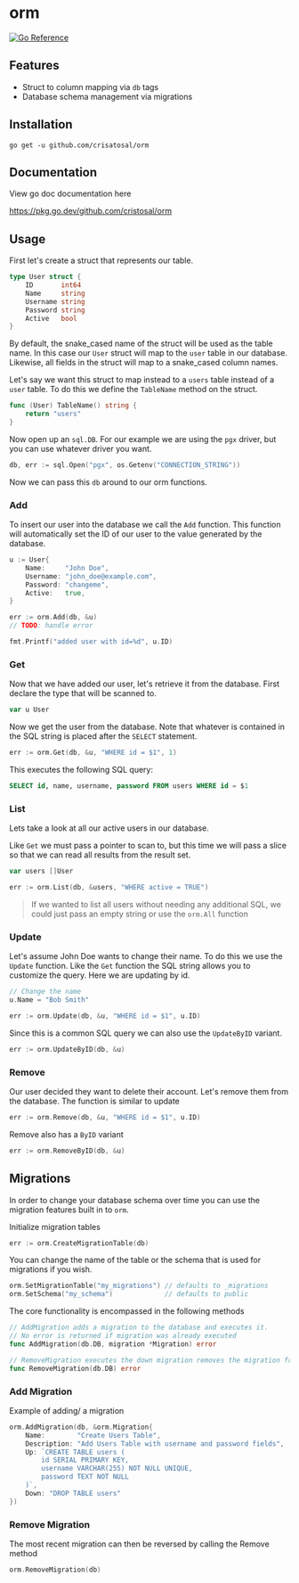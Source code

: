 # orm

[![Go Reference](https://pkg.go.dev/badge/github.com/cristosal/dbx.svg)](https://pkg.go.dev/github.com/cristosal/pgxx)

## Features

- Struct to column mapping via `db` tags
- Database schema management via migrations
## Installation

`go get -u github.com/crisatosal/orm`

## Documentation

View go doc documentation here

https://pkg.go.dev/github.com/cristosal/orm

## Usage

First let's create a struct that represents our table. 

```go
type User struct {
    ID       int64
    Name     string
    Username string
    Password string
    Active   bool
}
```

By default, the snake_cased name of the struct will be used as the table name. In this case our `User` struct will map to the `user` table in our database.
Likewise, all fields in the struct will map to a snake_cased column names.

Let's say we want this struct to map instead to a `users` table instead of a `user` table. To do this we define the `TableName` method on the struct.

```go
func (User) TableName() string {
    return "users"
}
```

Now open up an `sql.DB`. For our example we are using the `pgx` driver, but you can use whatever driver you want.

```go
db, err := sql.Open("pgx", os.Getenv("CONNECTION_STRING"))
```

Now we can pass this `db` around to our orm functions.
### Add

To insert our user into the database we call the `Add` function. This function will automatically set the ID of our user to the value generated by the database.

```go
u := User{
    Name:     "John Doe",
    Username: "john_doe@example.com",
    Password: "changeme",
    Active:   true,
}

err := orm.Add(db, &u)
// TODO: handle error

fmt.Printf("added user with id=%d", u.ID)
```

### Get

Now that we have added our user, let's retrieve it from the database.  First declare the type that will be scanned to.

```go
var u User
```

Now we get the user from the database. Note that whatever is contained in the SQL string is placed after the `SELECT` statement.

```go
err := orm.Get(db, &u, "WHERE id = $1", 1)
```

This executes the following SQL query:

```sql
SELECT id, name, username, password FROM users WHERE id = $1
```

### List

Lets take a look at all our active users in our database. 

Like `Get` we must pass a pointer to scan to, but this time we will pass a slice so that we can read all results from the result set.

```go
var users []User

err := orm.List(db, &users, "WHERE active = TRUE")
```

>If we wanted to list all users without needing any additional SQL, we could just pass an empty string or use the `orm.All` function

### Update

Let's assume John Doe wants to change their name. To do this we use the `Update`  function.  Like the `Get` function the SQL string allows you to customize the query. Here we are updating by id.

```go
// Change the name
u.Name = "Bob Smith"

err := orm.Update(db, &u, "WHERE id = $1", u.ID)
```

Since this is a common SQL query we can also use the `UpdateByID` variant.

```go
err := orm.UpdateByID(db, &u)
```

### Remove

Our user decided they want to delete their account. Let's remove them from the database. The function is similar to update

```go
err := orm.Remove(db, &u, "WHERE id = $1", u.ID)
```

Remove also has a `ByID` variant

```go
err := orm.RemoveByID(db, &u)
```


## Migrations

In order to change your database schema over time you can use the migration features built in to `orm`.

Initialize migration tables

```go
err := orm.CreateMigrationTable(db)
```

You can  change the name of the table or the schema that is used for  migrations if you wish.

```go
orm.SetMigrationTable("my_migrations") // defaults to _migrations
orm.SetSchema("my_schema")             // defaults to public
```

The core functionality is encompassed in the following methods

```go
// AddMigration adds a migration to the database and executes it.
// No error is returned if migration was already executed
func AddMigration(db.DB, migration *Migration) error

// RemoveMigration executes the down migration removes the migration from db
func RemoveMigration(db.DB) error
```

### Add Migration

Example of adding/ a migration

```go
orm.AddMigration(db, &orm.Migration{
	Name:        "Create Users Table",
	Description: "Add Users Table with username and password fields",
	Up: `CREATE TABLE users (
		id SERIAL PRIMARY KEY,
		username VARCHAR(255) NOT NULL UNIQUE,
		password TEXT NOT NULL
	)`,
	Down: "DROP TABLE users"
})
```

### Remove Migration

The most recent migration can then be reversed by calling the Remove method

```go
orm.RemoveMigration(db)
```

